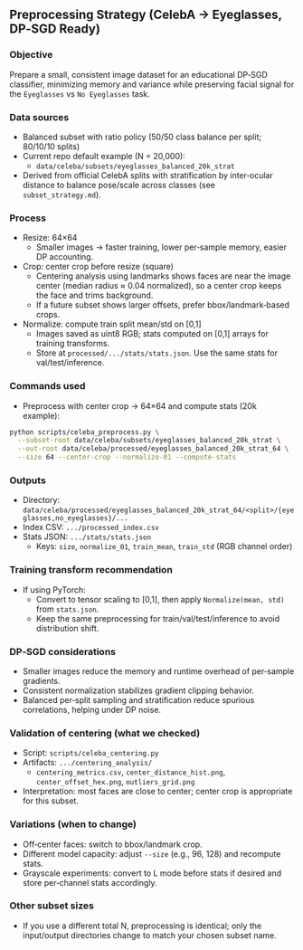 ## Preprocessing Strategy (CelebA → Eyeglasses, DP‑SGD Ready)

### Objective
Prepare a small, consistent image dataset for an educational DP‑SGD classifier, minimizing memory and variance while preserving facial signal for the `Eyeglasses` vs `No Eyeglasses` task.

### Data sources
- Balanced subset with ratio policy (50/50 class balance per split; 80/10/10 splits)
- Current repo default example (N = 20,000):
  - `data/celeba/subsets/eyeglasses_balanced_20k_strat`
- Derived from official CelebA splits with stratification by inter‑ocular distance to balance pose/scale across classes (see `subset_strategy.md`).

### Process
- Resize: 64×64
  - Smaller images → faster training, lower per‑sample memory, easier DP accounting.
- Crop: center crop before resize (square)
  - Centering analysis using landmarks shows faces are near the image center (median radius ≈ 0.04 normalized), so a center crop keeps the face and trims background.
  - If a future subset shows larger offsets, prefer bbox/landmark‑based crops.
- Normalize: compute train split mean/std on [0,1]
  - Images saved as uint8 RGB; stats computed on [0,1] arrays for training transforms.
  - Store at `processed/.../stats/stats.json`. Use the same stats for val/test/inference.

### Commands used 
- Preprocess with center crop → 64×64 and compute stats (20k example):
```bash
python scripts/celeba_preprocess.py \
  --subset-root data/celeba/subsets/eyeglasses_balanced_20k_strat \
  --out-root data/celeba/processed/eyeglasses_balanced_20k_strat_64 \
  --size 64 --center-crop --normalize-01 --compute-stats
```

### Outputs
- Directory: `data/celeba/processed/eyeglasses_balanced_20k_strat_64/<split>/{eyeglasses,no_eyeglasses}/...`
- Index CSV: `.../processed_index.csv`
- Stats JSON: `.../stats/stats.json`
  - Keys: `size`, `normalize_01`, `train_mean`, `train_std` (RGB channel order)

### Training transform recommendation
- If using PyTorch:
  - Convert to tensor scaling to [0,1], then apply `Normalize(mean, std)` from `stats.json`.
  - Keep the same preprocessing for train/val/test/inference to avoid distribution shift.

### DP‑SGD considerations
- Smaller images reduce the memory and runtime overhead of per‑sample gradients.
- Consistent normalization stabilizes gradient clipping behavior.
- Balanced per‑split sampling and stratification reduce spurious correlations, helping under DP noise.

### Validation of centering (what we checked)
- Script: `scripts/celeba_centering.py`
- Artifacts: `.../centering_analysis/`
  - `centering_metrics.csv`, `center_distance_hist.png`, `center_offset_hex.png`, `outliers_grid.png`
- Interpretation: most faces are close to center; center crop is appropriate for this subset.

### Variations (when to change)
- Off‑center faces: switch to bbox/landmark crop.
- Different model capacity: adjust `--size` (e.g., 96, 128) and recompute stats.
- Grayscale experiments: convert to L mode before stats if desired and store per‑channel stats accordingly.

### Other subset sizes
- If you use a different total N, preprocessing is identical; only the input/output directories change to match your chosen subset name.


